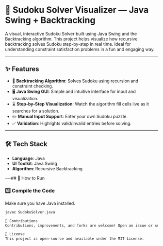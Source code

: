 # 🧩 Sudoku Solver Visualizer — Java Swing + Backtracking

A visual, interactive Sudoku Solver built using Java Swing and the Backtracking algorithm. This project helps visualize how recursive backtracking solves Sudoku step-by-step in real time. Ideal for understanding constraint satisfaction problems in a fun and engaging way.

---

## ✨ Features

- 🔄 **Backtracking Algorithm**: Solves Sudoku using recursion and constraint checking.
- 🖥️ **Java Swing GUI**: Simple and intuitive interface for input and visualization.
- ⌛ **Step-by-Step Visualization**: Watch the algorithm fill cells live as it searches for a solution.
- ✏️ **Manual Input Support**: Enter your own Sudoku puzzle.
- ✅ **Validation**: Highlights valid/invalid entries before solving.

---

## 🛠️ Tech Stack

- **Language**: Java  
- **UI Toolkit**: Java Swing  
- **Algorithm**: Recursive Backtracking

---## 🚀 How to Run

### 1️⃣ Compile the Code

Make sure you have Java installed.

```bash
javac SudokuSolver.java

🤝 Contributions
Contributions, improvements, and forks are welcome! Open an issue or submit a pull request.

📄 License
This project is open-source and available under the MIT License.

